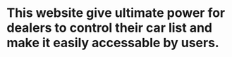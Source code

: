  # This website give ultimate power for dealers to control their car list and make it easily accessable by users.
